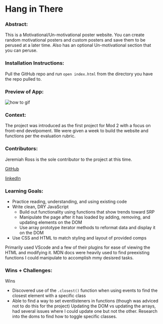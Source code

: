 # Hang in There  

### Abstract:
[//]: <> (Briefly describe what you built and its features. What problem is the app solving? How does this application solve that problem?)
This is a Motivational/Un-motivational poster website. You can create random motivational posters and custom posters and save them to be perused at a later time. Also has an optional Un-motivational section that you can peruse.

### Installation Instructions:
[//]: <> (What steps does a person have to take to get your app cloned down and running?)
Pull  the GitHub repo and run `open index.html` from the directory you have the repo pulled to.
### Preview of App:
[//]: <> (Provide ONE gif or screenshot of your application - choose the "coolest" piece of functionality to show off. gifs preferred!)
![how to gif](./readme-imgs/tutorial.gif)
### Context:
[//]: <> (Give some context for the project here. How long did you have to work on it? How far into the Turing program are you?)
The project was introduced as the first project for Mod 2 with a focus on front-end develpoment. We were given a week to build the website and functions per the evaluation rubric. 
### Contributors:
[//]: <> (Who worked on this application? Link to your GitHub. Consider also providing LinkedIn link)
Jeremiah Ross is the sole contributor to the project at this time.

[GitHub](https://github.com/Crosswolfv1)

[linkedIn](https://www.linkedin.com/in/jeremiahross/)
### Learning Goals:
[//]: <> (What were the learning goals of this project? What tech did you work with?)
- Practice reading, understanding, and using existing code
- Write clean, DRY JavaScript
  - Build out functionality using functions that show trends toward SRP
  - Manipulate the page after it has loaded by adding, removing, and updating elements on the DOM
  - Use array prototype iterator methods to reformat data and display it on the DOM
- Use CSS and HTML to match styling and layout of provided comps

Primarily used VScode and a few of their plugins for ease of viewing the HTML and modifying it. MDN docs were heavily used to find preexisting functions I could manipulate to accomplish mmy desisred tasks.
### Wins + Challenges:
[//]: <> (What are 2-3 wins you have from this project? What were some challenges you faced - and how did you get over them?)
Wins
 - Discovered use of the `.closest()` function when using events to find the closest element with a specific class
 - Able to find a way to set eventlisteners in functions (though was adviced not to do this for the project)
 Updating the DOM vs updating the arrays, had several issues where I could update one but not the other. Research into the doms to find how to toggle specific classes.

